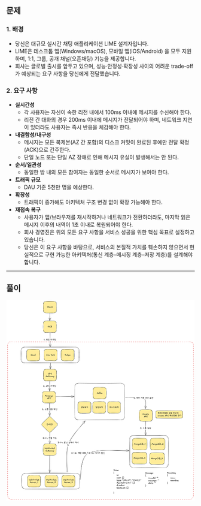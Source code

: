 ## 문제
### 1. 배경
   - 당신은 대규모 실시간 채팅 애플리케이션 LIME 설계자입니다.
   - LIME은 데스크톱 앱(Windows/macOS), 모바일 앱(iOS/Android) 을 모두 지원하며, 1:1, 그룹, 공개 채널(오픈채팅) 기능을 제공합니다.
   - 회사는 글로벌 출시를 앞두고 있으며, 성능·안정성·확장성 사이의 어려운 trade-off가 예상되는 요구 사항을 당신에게 전달했습니다.

### 2. 요구 사항
- **실시간성**
  - 각 사용자는 자신이 속한 리전 내에서 100ms 이내에 메시지를 수신해야 한다.
  - 리전 간 대화의 경우 200ms 이내에 메시지가 전달되어야 하며, 네트워크 지연이 있더라도 사용자는 즉시 반응을 체감해야 한다.
- **내결함성/내구성**
  - 메시지는 모든 복제본(AZ 간 포함)의 디스크 커밋이 완료된 후에만 전달 확정(ACK)으로 간주한다.
  - 단일 노드 또는 단일 AZ 장애로 인해 메시지 유실이 발생해서는 안 된다.
- **순서/일관성**
  - 동일한 방 내의 모든 참여자는 동일한 순서로 메시지가 보여야 한다.
- **트래픽 규모**
  - DAU 기준 5천만 명을 예상한다.
- **확장성**
  - 트래픽이 증가해도 아키텍처 구조 변경 없이 확장 가능해야 한다.
- **재접속 복구**
  - 사용자가 앱/브라우저를 재시작하거나 네트워크가 전환하더라도, 마지막 읽은 메시지 이후의 내역이 1초 이내로 복원되어야 한다.
  - 회사 경영진은 위의 모든 요구 사항을 서비스 성공을 위한 핵심 목표로 설정하고 있습니다.
  - 당신은 이 요구 사항을 바탕으로, 서비스의 본질적 가치를 훼손하지 않으면서 현실적으로 구현 가능한 아키텍처(통신 계층–메시징 계층–저장 계층)를 설계해야 합니다.

---

## 풀이

![img.png](img.png)